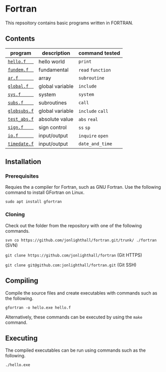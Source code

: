 # Fortran
This repsoitory contains basic programs written in FORTRAN.

## Contents

| program              | description                           | command tested |
| -------------------- | ------------------------------------  | ---- | 
| [`hello.f   `](hello.f   ) | hello world | `print`
| [`fundem.f  `](fundem.f  ) | fundamental | `read` `function`
| [`ar.f      `](ar.f	   ) | array | `subroutine`
| [`global.f  `](global.f  ) | global variable | `include`
| [`sys.f     `](sys.f	   ) | system | `system`
| [`subs.f    `](subs.f	   ) | subroutines | `call`
| [`globsubs.f`](globsubs.f) | global variable | `include` `call`
| [`test_abs.f`](test_abs.f) | absolute value | `abs` `real`
| [`sign.f    `](sign.f    ) | sign control | `ss` `sp`
| [`io.f      `](io.f      ) | input/output | `inquire` `open`
| [`timedate.f`](timedate.f) | input/output | `date_and_time`

## Installation

### Prerequisites

Requies the a compiler for Fortran, such as GNU Fortran.
Use the following command to install GFortran on Linux.

`sudo apt install gfortran`

### Cloning

Check out the folder from the repository with one of the following commands.

`svn co https://github.com/jonlighthall/fortran.git/trunk/ ./fortran` (SVN)

`git clone https://github.com/jonlighthall/fortran` (Git HTTPS)

`git clone git@github.com:jonlighthall/fortran.git` (Git SSH)

## Compiling
Compile the source files and create executables with commands such as the following.

`gfortran -o hello.exe hello.f` 

Alternatively, these commands can be executed by using the `make` command.

## Executing
The compiled executables can be run using commands such as the following.
  
`./hello.exe`
